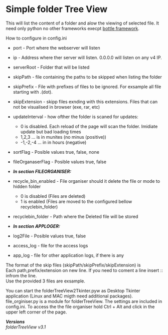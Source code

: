 # Simple folder Tree View
This will list the content of a folder and alow the viewing of selected file.
It need only python no other frameworks execpt [bottle framework](https://github.com/bottlepy/bottle).  

How to configure in config.ini  
- port - Port where the webserver will listen
- ip - Address where ther server will listen. 0.0.0.0 will listen on any v4 IP.
- serverRoot - Folder that will be listed
- skipPath - file containing the paths to be skipped when listing the folder
- skipPrefix - File with prefixes of files to be ignored. For exsample all file starting with .(dot).
- skipExtension - skipp files exnding with this extensions. Files that can not be visualised in browser (exe, rar, etc)
- updateInterval - how ofther the folder is scaned for updates:
	- 0 is disabled. Each reload of the page will scan the folder. Imidiate update but bad loading times
	- 1,2,3 ... is in munites (no minus (positive))
	- -1,-2,-4 ... in in hours (negative)
- sortFlag - Posible values true, false, none
- fileOrganaserFlag - Posible values true, false

- ***In section FILEORGANISER:***
- recycle_bin_enabled - File organiser should it delete the file or mode to hidden folder
	- 0 is disabled (Files are deleted)
	- 1 is enabled (Files are moved to the configured bellow recyclebin_folder)
- recyclebin_folder - Path where the Deleted file will be stored

- ***In section APPLOGER:***
- log2File -  Posible values true, false
- access_log - file for the access logs
- app_log - file for other application logs, if there is any

The format of the skip files (skipPath/skipPrefix/skipExtension) is  
Each path,prefix/extension on new line. If you need to coment a line insert :: infrom the line.  
Use the provided 3 files are exsample.  

You can start the folderTreeView2Tkinter.pyw as Desktop Tkinter application (Linux and MAC migth need additional packages).  
file_orginiser.py is a module for folderTreeView. The settings are included in config.ini.
To access the the file organiser hold Ctrl + Alt and click in the upper left corner of the page.

***Versions***  
*folderTreeView v3.1*  
